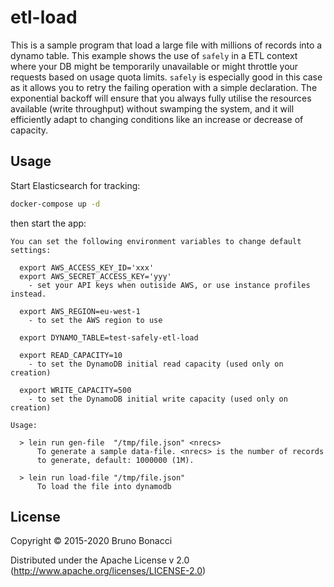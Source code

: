 # etl-load

This is a sample program that load a large file with millions of
records into a dynamo table. This example shows the use of `safely` in
a ETL context where your DB might be temporarily unavailable or might
throttle your requests based on usage quota limits. `safely` is
especially good in this case as it allows you to retry the failing
operation with a simple declaration.  The exponential backoff will
ensure that you always fully utilise the resources available (write
throughput) without swamping the system, and it will efficiently adapt
to changing conditions like an increase or decrease of capacity.

## Usage

Start Elasticsearch for tracking:

``` bash
docker-compose up -d
```

then start the app:

```
You can set the following environment variables to change default settings:

  export AWS_ACCESS_KEY_ID='xxx'
  export AWS_SECRET_ACCESS_KEY='yyy'
    - set your API keys when outiside AWS, or use instance profiles instead.

  export AWS_REGION=eu-west-1
    - to set the AWS region to use

  export DYNAMO_TABLE=test-safely-etl-load

  export READ_CAPACITY=10
    - to set the DynamoDB initial read capacity (used only on creation)

  export WRITE_CAPACITY=500
    - to set the DynamoDB initial write capacity (used only on creation)

Usage:

  > lein run gen-file  "/tmp/file.json" <nrecs>
      To generate a sample data-file. <nrecs> is the number of records
      to generate, default: 1000000 (1M).

  > lein run load-file "/tmp/file.json"
      To load the file into dynamodb

```

## License

Copyright © 2015-2020 Bruno Bonacci

Distributed under the Apache License v 2.0 (http://www.apache.org/licenses/LICENSE-2.0)
